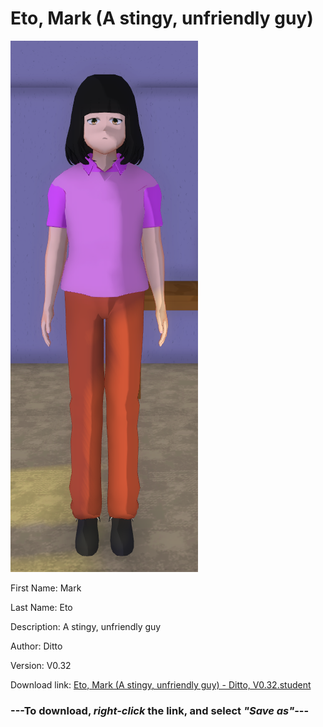 # Eto, Mark (A stingy, unfriendly guy)

<img src = "https://raw.githubusercontent.com/Arbiter1223/Daigaku-Gurashi-Custom-Students/master/Students/Files/Eto%2C%20Mark%20(A%20stingy%2C%20unfriendly%20guy).png">

First Name: Mark

Last Name: Eto

Description: A stingy, unfriendly guy

Author: Ditto

Version: V0.32

Download link: <a href="https://raw.githubusercontent.com/Arbiter1223/Daigaku-Gurashi-Custom-Students/master/Students/Files/Eto%2C%20Mark%20(A%20stingy%2C%20unfriendly%20guy)%20-%20Ditto%2C%20V0.32.student">Eto, Mark (A stingy, unfriendly guy) - Ditto, V0.32.student</a>

### ---**To download, _right-click_ the link, and select _"Save as"_**---
